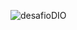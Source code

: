 ![desafioDIO](https://github.com/ThiagoMdO/dio-trilha-java-basico/assets/128644651/609e1ba1-7792-435c-b03b-25b0b58d8e10)

